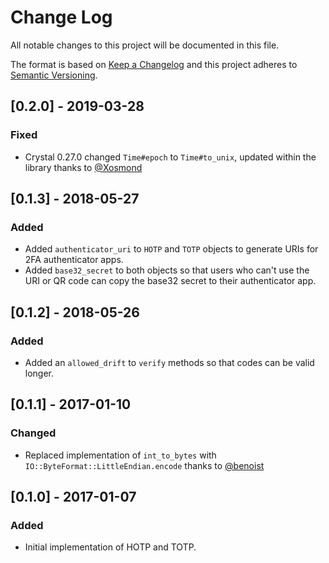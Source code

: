 # Change Log

All notable changes to this project will be documented in this file.

The format is based on [Keep a Changelog](http://keepachangelog.com/)
and this project adheres to [Semantic Versioning](http://semver.org/).

## [0.2.0] - 2019-03-28

### Fixed

- Crystal 0.27.0 changed `Time#epoch` to `Time#to_unix`, updated within the library thanks to [@Xosmond](https://github.com/Xosmond)

## [0.1.3] - 2018-05-27

### Added

- Added `authenticator_uri` to `HOTP` and `TOTP` objects to generate URIs for 2FA authenticator apps.
- Added `base32_secret` to both objects so that users who can't use the URI or QR code can copy the base32 secret to their authenticator app.

## [0.1.2] - 2018-05-26

### Added

- Added an `allowed_drift` to `verify` methods so that codes can be valid longer.

## [0.1.1] - 2017-01-10

### Changed

- Replaced implementation of `int_to_bytes` with `IO::ByteFormat::LittleEndian.encode` thanks to [@benoist](https://github.com/benoist)

## [0.1.0] - 2017-01-07

### Added

- Initial implementation of HOTP and TOTP.
